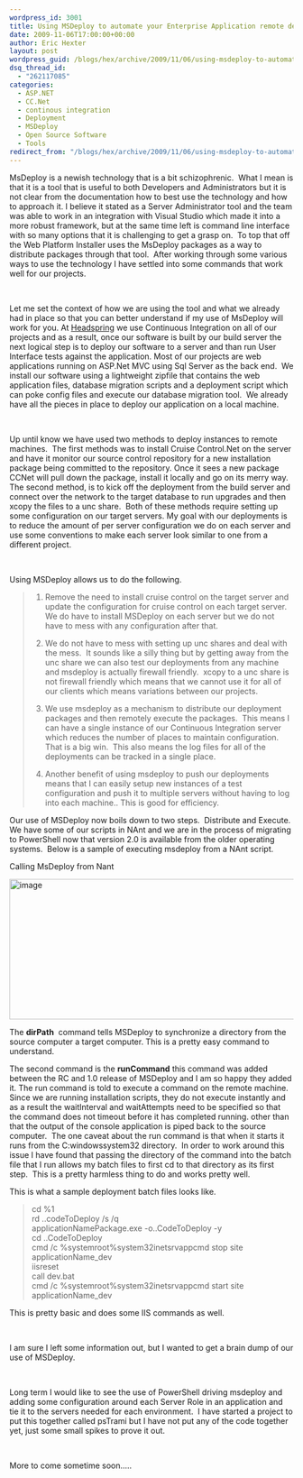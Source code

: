 ```yaml
---
wordpress_id: 3001
title: Using MSDeploy to automate your Enterprise Application remote deployments.
date: 2009-11-06T17:00:00+00:00
author: Eric Hexter
layout: post
wordpress_guid: /blogs/hex/archive/2009/11/06/using-msdeploy-to-automate-your-enterprise-application-remote-deployments.aspx
dsq_thread_id:
  - "262117085"
categories:
  - ASP.NET
  - CC.Net
  - continous integration
  - Deployment
  - MSDeploy
  - Open Source Software
  - Tools
redirect_from: "/blogs/hex/archive/2009/11/06/using-msdeploy-to-automate-your-enterprise-application-remote-deployments.aspx/"
---
```

</p> 

MsDeploy is a newish technology that is a bit schizophrenic.&#160; What I mean is that it is a tool that is useful to both Developers and Administrators but it is not clear from the documentation how to best use the technology and how to approach it. I believe it stated as a Server Administrator tool and the team was able to work in an integration with Visual Studio which made it into a more robust framework, but at the same time left is command line interface with so many options that it is challenging to get a grasp on.&#160; To top that off the Web Platform Installer uses the MsDeploy packages as a way to distribute packages through that tool.&#160; After working through some various ways to use the technology I have settled into some commands that work well for our projects. 

&#160;

Let me set the context of how we are using the tool and what we already had in place so that you can better understand if my use of MsDeploy will work for you. At [Headspring](http://www.headspringsystems.com/) we use Continuous Integration on all of our projects and as a result, once our software is built by our build server the next logical step is to deploy our software to a server and than run User Interface tests against the application. Most of our projects are web applications running on ASP.Net MVC using Sql Server as the back end.&#160; We install our software using a lightweight zipfile that contains the web application files, database migration scripts and a deployment script which can poke config files and execute our database migration tool.&#160; We already have all the pieces in place to deploy our application on a local machine.

&#160;

Up until know we have used two methods to deploy instances to remote machines.&#160; The first methods was to install Cruise Control.Net on the server and have it monitor our source control repository for a new installation package being committed to the repository. Once it sees a new package CCNet will pull down the package, install it locally and go on its merry way.&#160; The second method, is to kick off the deployment from the build server and connect over the network to the target database to run upgrades and then xcopy the files to a unc share.&#160; Both of these methods require setting up some configuration on our target servers. My goal with our deployments is to reduce the amount of per server configuration we do on each server and use some conventions to make each server look similar to one from a different project.

&#160;

Using MSDeploy allows us to do the following.

> 1. Remove the need to install cruise control on the target server and update the configuration for cruise control on each target server.&#160; We do have to install MSDeploy on each server but we do not have to mess with any configuration after that.
> 
> 2. We do not have to mess with setting up unc shares and deal with the mess.&#160; It sounds like a silly thing but by getting away from the unc share we can also test our deployments from any machine and msdeploy is actually firewall friendly.&#160; xcopy to a unc share is not firewall friendly which means that we cannot use it for all of our clients which means variations between our projects.&#160; 
> 
> 3. We use msdeploy as a mechanism to distribute our deployment packages and then remotely execute the packages.&#160; This means I can have a single instance of our Continuous Integration server which reduces the number of places to maintain configuration.&#160; That is a big win.&#160; This also means the log files for all of the deployments can be tracked in a single place.
> 
> 4. Another benefit of using msdeploy to push our deployments means that I can easily setup new instances of a test configuration and push it to multiple servers without having to log into each machine.. This is good for efficiency.

Our use of MSDeploy now boils down to two steps.&#160; Distribute and Execute.&#160; We have some of our scripts in NAnt and we are in the process of migrating to PowerShell now that version 2.0 is available from the older operating systems.&#160; Below is a sample of executing msdeploy from a NAnt script.

Calling MsDeploy from Nant

[<img style="border-right-width: 0px;border-top-width: 0px;border-bottom-width: 0px;border-left-width: 0px" border="0" alt="image" src="http://lostechies.com/content/erichexter/uploads/2011/03/image_thumb_19E0E10C.png" width="1028" height="249" />](http://lostechies.com/content/erichexter/uploads/2011/03/image_4912CCA3.png)

The **dirPath**&#160; command tells MSDeploy to synchronize a directory from the source computer a target computer. This is a pretty easy command to understand.

The second command is the **runCommand** this command was added between the RC and 1.0 release of MSDeploy and I am so happy they added it. The run command is told to execute a command on the remote machine.&#160; Since we are running installation scripts, they do not execute instantly and as a result the waitInterval and waitAttempts need to be specified so that the command does not timeout before it has completed running. other than that the output of the console application is piped back to the source computer.&#160; The one caveat about the run command is that when it starts it runs from the C:windowssystem32 directory.&#160; In order to work around this issue I have found that passing the directory of the command into the batch file that I run allows my batch files to first cd to that directory as its first step.&#160; This is a pretty harmless thing to do and works pretty well.

This is what a sample deployment batch files looks like.

> cd %1   
> rd ..codeToDeploy /s /q   
> applicationNamePackage.exe -o..CodeToDeploy -y   
> cd ..CodeToDeploy   
> cmd /c %systemroot%system32inetsrvappcmd stop site applicationName_dev   
> iisreset   
> call dev.bat   
> cmd /c %systemroot%system32inetsrvappcmd start site applicationName_dev

This is pretty basic and does some IIS commands as well.&#160; 

&#160;

I am sure I left some information out, but I wanted to get a brain dump of our use of MSDeploy.

&#160;

Long term I would like to see the use of PowerShell driving msdeploy and adding some configuration around each Server Role in an application and tie it to the servers needed for each environment.&#160; I have started a project to put this together called psTrami but I have not put any of the code together yet, just some small spikes to prove it out.

&#160;

More to come sometime soon…..